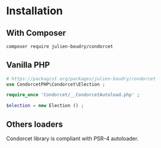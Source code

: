 # Installation

<!-- tabs:start -->
## **With Composer**
```bash
composer require julien-boudry/condorcet
```

## **Vanilla PHP**
```php
# https://packagist.org/packages/julien-boudry/condorcet
use CondorcetPHP\Condorcet\Election ;

require_once 'Condorcet/__CondorcetAutoload.php' ;

$election = new Election () ;
```

## **Others loaders**

Condorcet library is compliant with PSR-4 autoloader.

<!-- tabs:end -->